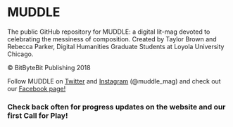 # MUDDLE
The public GitHub repository for MUDDLE: a digital lit-mag devoted to celebrating the messiness of composition. 
Created by Taylor Brown and Rebecca Parker, Digital Humanities Graduate Students at Loyola University Chicago. 

© BitByteBit Publishing 2018 

Follow MUDDLE on [Twitter](https://twitter.com/muddle_mag) and [Instagram](https://www.instagram.com/muddle_mag/) (@muddle_mag) and check out our [Facebook page!](https://www.facebook.com/muddlemag/)

### Check back often for progress updates on the website and our first Call for Play! 
